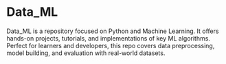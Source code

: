 # Data_ML
Data_ML is a repository focused on Python and Machine Learning. It offers hands-on projects, tutorials, and implementations of key ML algorithms. Perfect for learners and developers, this repo covers data preprocessing, model building, and evaluation with real-world datasets.
